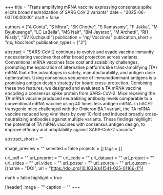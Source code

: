 +++
title = "Trans amplifying mRNA vaccine expressing consensus spike elicits broad neutralization of SARS CoV 2 variants"
date = "2025-06-03T00:00:00"
draft = false

authors = ["A Gontu", "S Misra", "SK Chothe", "S Ramasamy", "P Jakka", "M Byukusenge", "LC LaBella", "MS Nair", "BM Jayarao", "M Archetti", "RH Nissly", "SV Kuchipudi"]
publication = "_npj Vaccines_"
publication_short = "_npj Vaccines_"
publication_types = ["2"]

abstract = "SARS-CoV-2 continues to evolve and evade vaccine immunity necessitating vaccines that offer broad protection across variants. Conventional mRNA vaccines face cost and scalability challenges, prompting the exploration of alternative platforms like trans-amplifying (TA) mRNA that offer advantages in safety, manufacturability, and antigen dose optimization. Using consensus sequence of immunodominant antigens is a promising antigen design strategy for board cross-protection. Combining these two features, we designed and evaluated a TA mRNA vaccine encoding a consensus spike protein from SARS-CoV-2. Mice receiving the TA mRNA vaccine produced neutralizing antibody levels comparable to a conventional mRNA vaccine using 40 times less antigen mRNA. In hACE2 transgenic mice challenged with the Omicron BA.1 variant, the TA mRNA vaccine reduced lung viral titers by over 10-fold and induced broadly cross-neutralizing antibodies against multiple variants. These findings highlight the potential of TA mRNA vaccines with consensus antigen design, to improve efficacy and adaptability against SARS-CoV-2 variants."

abstract_short = ""

image_preview = ""
selected = false
projects = []
tags = []

url_pdf = ""
url_preprint = ""
url_code = ""
url_dataset = ""
url_project = ""
url_slides = ""
url_video = ""
url_poster = ""
url_source = ""
url_custom = [{name = "DOI", url = "https://doi.org/10.1038/s41541-025-01166-1"}]

math = false
highlight = true

[header]
image = ""
caption = ""
+++

